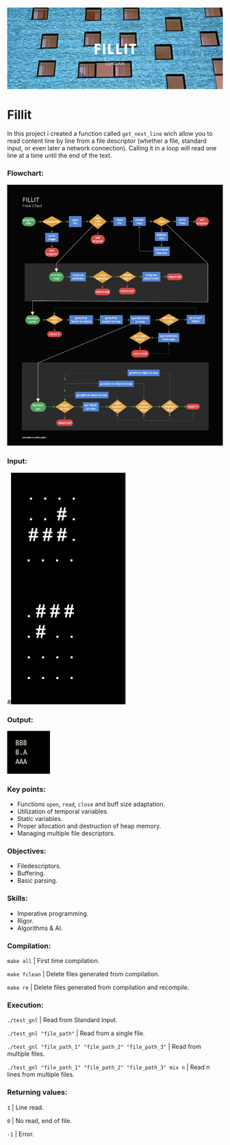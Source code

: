 ![](resources/images/fillit_banner.png)

# Fillit

In this project i created a function called `get_next_line` wich allow you to read content line by line from a file descriptor (whether a file, standard input, or even later a network connection). Calling it in a loop will read one line at a time until the end of the text.

### Flowchart:
![](resources/images/fillit_flowchart.png)

### Input:
#![](resources/images/fillit_input.png)

### Output:
![](resources/images/fillit_output.png)

### Key points:

* Functions `open`, `read`, `close` and buff size adaptation.
* Utilization of temporal variables.
* Static variables.
* Proper allocation and destruction of heap memory.
* Managing multiple file descriptors.

### Objectives:

* Filedescriptors. 
* Buffering.
* Basic parsing. 

### Skills:

* Imperative programming.
* Rigor.
* Algorithms & AI.

### Compilation:

`make all` | First time compilation.

`make fclean` | Delete files generated from compilation.

`make re` | Delete files generated from compilation and recompile.

### Execution:

`./test_gnl` | Read from Standard Input.

`./test_gnl "file_path"` | Read from a single file.

`./test_gnl "file_path_1" "file_path_2" "file_path_3"` | Read from multiple files.

`./test_gnl "file_path_1" "file_path_2" "file_path_3" mix n` | Read n lines from multiple files.

### Returning values:

`1` | Line read.

`0` | No read, end of file.

`-1` | Error.
